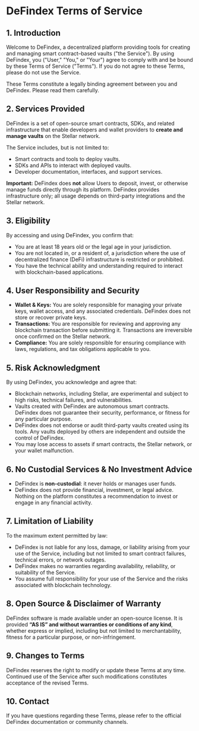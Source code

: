 # DeFindex Terms of Service

## 1. Introduction
Welcome to DeFindex, a decentralized platform providing tools for creating and managing smart contract–based vaults ("the Service"). By using DeFindex, you ("User," "You," or "Your") agree to comply with and be bound by these Terms of Service ("Terms"). If you do not agree to these Terms, please do not use the Service.

These Terms constitute a legally binding agreement between you and DeFindex. Please read them carefully.

## 2. Services Provided
DeFindex is a set of open-source smart contracts, SDKs, and related infrastructure that enable developers and wallet providers to **create and manage vaults** on the Stellar network.

The Service includes, but is not limited to:
- Smart contracts and tools to deploy vaults.
- SDKs and APIs to interact with deployed vaults.
- Developer documentation, interfaces, and support services.

**Important:** DeFindex does **not** allow Users to deposit, invest, or otherwise manage funds directly through its platform. DeFindex provides infrastructure only; all usage depends on third-party integrations and the Stellar network.

## 3. Eligibility
By accessing and using DeFindex, you confirm that:
- You are at least 18 years old or the legal age in your jurisdiction.
- You are not located in, or a resident of, a jurisdiction where the use of decentralized finance (DeFi) infrastructure is restricted or prohibited.
- You have the technical ability and understanding required to interact with blockchain-based applications.

## 4. User Responsibility and Security
- **Wallet & Keys:** You are solely responsible for managing your private keys, wallet access, and any associated credentials. DeFindex does not store or recover private keys.
- **Transactions:** You are responsible for reviewing and approving any blockchain transaction before submitting it. Transactions are irreversible once confirmed on the Stellar network.
- **Compliance:** You are solely responsible for ensuring compliance with laws, regulations, and tax obligations applicable to you.

## 5. Risk Acknowledgment
By using DeFindex, you acknowledge and agree that:
- Blockchain networks, including Stellar, are experimental and subject to high risks, technical failures, and vulnerabilities.
- Vaults created with DeFindex are autonomous smart contracts. DeFindex does not guarantee their security, performance, or fitness for any particular purpose.
- DeFindex does not endorse or audit third-party vaults created using its tools. Any vaults deployed by others are independent and outside the control of DeFindex.
- You may lose access to assets if smart contracts, the Stellar network, or your wallet malfunction.

## 6. No Custodial Services & No Investment Advice
- DeFindex is **non-custodial**: it never holds or manages user funds.
- DeFindex does not provide financial, investment, or legal advice. Nothing on the platform constitutes a recommendation to invest or engage in any financial activity.

## 7. Limitation of Liability
To the maximum extent permitted by law:
- DeFindex is not liable for any loss, damage, or liability arising from your use of the Service, including but not limited to smart contract failures, technical errors, or network outages.
- DeFindex makes no warranties regarding availability, reliability, or suitability of the Service.
- You assume full responsibility for your use of the Service and the risks associated with blockchain technology.

## 8. Open Source & Disclaimer of Warranty
DeFindex software is made available under an open-source license. It is provided **“AS IS” and without warranties or conditions of any kind**, whether express or implied, including but not limited to merchantability, fitness for a particular purpose, or non-infringement.

## 9. Changes to Terms
DeFindex reserves the right to modify or update these Terms at any time. Continued use of the Service after such modifications constitutes acceptance of the revised Terms.

## 10. Contact
If you have questions regarding these Terms, please refer to the official DeFindex documentation or community channels.
